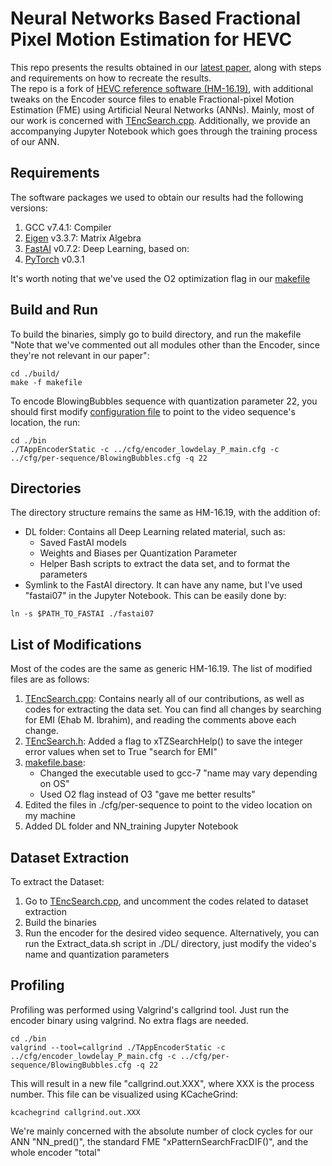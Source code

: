 # Neural Networks Based Fractional Pixel Motion Estimation for HEVC

This repo presents the results obtained in our [latest paper](https://www.google.com "Place-holder"), along with 
steps and requirements on how to recreate the results.  
The repo is a fork of [HEVC reference software (HM-16.19)](https://hevc.hhi.fraunhofer.de), with additional tweaks 
on the Encoder source files to enable Fractional-pixel Motion Estimation (FME) using Artificial Neural Networks 
(ANNs). Mainly, most of our work is concerned with [TEncSearch.cpp](./source/Lib/TLibEncoder/TEncSearch.cpp). 
Additionally, we provide an accompanying Jupyter Notebook which goes through the training process of our ANN.

## Requirements  
The software packages we used to obtain our results had the following versions:  
1. GCC v7.4.1: Compiler
2. [Eigen](http://eigen.tuxfamily.org/index.php?title=Main_Page) v3.3.7: Matrix Algebra
3. [FastAI](https://github.com/fastai/fastai) v0.7.2: Deep Learning, based on:
4. [PyTorch](https://pytorch.org) v0.3.1  

It's worth noting that we've used the O2 optimization flag in our [makefile](./build/linux/common/makefile.base)  

## Build and Run  
To build the binaries, simply go to build directory, and run the makefile "Note that we've commented out 
all modules other than the Encoder, since they're not relevant in our paper":
```
cd ./build/  
make -f makefile
```
To encode BlowingBubbles sequence with quantization parameter 22, you should first modify 
[configuration file](./cfg/per-sequence/BlowingBubbles.cfg) to point to the video sequence's 
location, the run:  
```
cd ./bin  
./TAppEncoderStatic -c ../cfg/encoder_lowdelay_P_main.cfg -c ../cfg/per-sequence/BlowingBubbles.cfg -q 22
```

## Directories
The directory structure remains the same as HM-16.19, with the addition of: 
* DL folder: Contains all Deep Learning related material, such as:
  * Saved FastAI models
  * Weights and Biases per Quantization Parameter
  * Helper Bash scripts to extract the data set, and to format the parameters
* Symlink to the FastAI directory. It can have any name, but I've used "fastai07" in the Jupyter Notebook. 
  This can be easily done by:  
```
ln -s $PATH_TO_FASTAI ./fastai07
```

## List of Modifications
Most of the codes are the same as generic HM-16.19. The list of modified files are as follows:  
1. [TEncSearch.cpp](./source/Lib/TLibEncoder/TEncSearch.cpp):
   Contains nearly all of our contributions, as well as codes for extracting the data set. You 
   can find all changes by searching for EMI (Ehab M. Ibrahim), and reading the comments above 
   each change.
2. [TEncSearch.h](./source/Lib/TLibEncoder/TEncSearch.h):
   Added a flag to xTZSearchHelp() to save the integer error values when set to True "search for EMI"
3. [makefile.base](./build/linux/common/makefile.base): 
   * Changed the executable used to gcc-7 "name may vary depending on OS"  
   * Used O2 flag instead of O3 "gave me better results"
4. Edited the files in ./cfg/per-sequence to point to the video location on my machine 
5. Added DL folder and NN_training Jupyter Notebook

## Dataset Extraction
To extract the Dataset:
1. Go to [TEncSearch.cpp](./source/Lib/TLibEncoder/TEncSearch.cpp), and uncomment the codes related to 
   dataset extraction
2. Build the binaries
3. Run the encoder for the desired video sequence. Alternatively, you can run the Extract_data.sh script 
   in ./DL/ directory, just modify the video's name and quantization parameters

## Profiling
Profiling was performed using Valgrind's callgrind tool. Just run the encoder binary using valgrind. No extra 
flags are needed. 
```
cd ./bin  
valgrind --tool=callgrind ./TAppEncoderStatic -c ../cfg/encoder_lowdelay_P_main.cfg -c ../cfg/per-sequence/BlowingBubbles.cfg -q 22
```
This will result in a new file "callgrind.out.XXX", where XXX is the process number. This file can be visualized 
using KCacheGrind:
```
kcachegrind callgrind.out.XXX
```
We're mainly concerned with the absolute number of clock cycles for our ANN "NN_pred()", the standard FME 
"xPatternSearchFracDIF()", and the whole encoder "total"  
